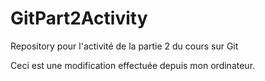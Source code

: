 # GitPart2Activity
Repository pour l'activité de la partie 2 du cours sur Git

Ceci est une modification effectuée depuis mon ordinateur.
